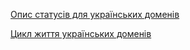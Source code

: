
[Опис статусів для українських доменів](https://support.nic.ua/uk/article/441-opis-statusiv-dlja-ukrajinskih-domeniv)

[Цикл життя українських доменів](https://support.nic.ua/uk/article/433-cikl-zhittja-ukrajinskih-domeniv)
